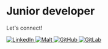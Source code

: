 # Junior developer

Let's connect! 

<p align="left">
    <a href="https://fr.linkedin.com/in/benoît-boidin-276124a3" target="_blank">
        <img src="https://img.shields.io/badge/LinkedIn-0077B5?style=for-the-badge&logo=linkedin&logoColor=white" alt="LinkedIn">
    </a>
    <a href="https://www.malt.fr/profile/benoitboidin" target="_blank">
        <img src="https://img.shields.io/badge/Malt-FF5630?style=for-the-badge&logo=malt&logoColor=white" alt="Malt">
    </a>
    <a href="https://github.com/benoitboidin" target="_blank">
        <img src="https://img.shields.io/badge/GitHub-181717?style=for-the-badge&logo=github&logoColor=white" alt="GitHub">
    </a>
    <a href="https://gitlab.com/your-username" target="_blank">
        <img src="https://img.shields.io/badge/GitLab-FC6D26?style=for-the-badge&logo=gitlab&logoColor=white" alt="GitLab">
    </a>
</p>
